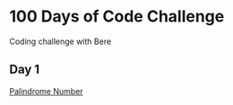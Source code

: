 # 100 Days of Code Challenge

Coding challenge with Bere

## Day 1

[Palindrome Number](https://leetcode.com/problems/palindrome-number/)
